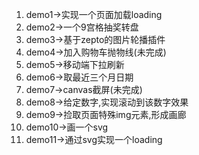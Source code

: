 1. demo1->实现一个页面加载loading
2. demo2->一个9宫格抽奖转盘
3. demo3->基于zepto的图片轮播插件
4. demo4->加入购物车抛物线(未完成)
5. demo5->移动端下拉刷新
6. demo6->取最近三个月日期 
7. demo7->canvas截屏(未完成)
8. demo8->给定数字,实现滚动到该数字效果
9. demo9->捡取页面特殊img元素,形成画廊
10. demo10->画一个svg 
11. demo11->通过svg实现一个loading